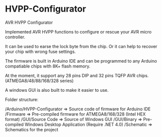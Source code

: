 # HVPP-Configurator
AVR HVPP Configurator

Implemented AVR HVPP functions to configure or rescue your AVR micro controller.

It can be used to earse the lock byte from the chip.
Or it can help to recover your chip with wrong fuse settings.

The firmware is built in Arduino IDE and can be programmed to any Arduino compatiable chips with 8K+ flash memory.

At the moment, it support any 28 pins DIP and 32 pins TQFP AVR chips. (ATMEGA8/48/88/168/328 series)

A windows GUI is also built to make it easier to use.

Folder structure:

/Arduino/HVPP-Configurator => Source code of firmware for Arduino IDE
/Firmware                  => Pre-compiled firmware for ATMEGA8/168/328 (Intel HEX format)
/GUI/Source Code           => Source of Windows GUI
/GUI/Binary                => Pre-compiled Windows Desktop Application (Require .NET 4.0)
/Schematic                 => Schematics for the project
